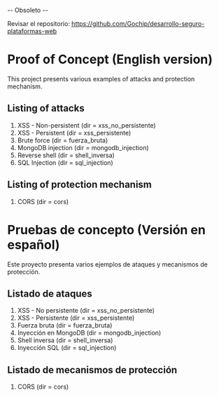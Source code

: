  -- Obsoleto --
 
 Revisar el repositorio: https://github.com/Gochip/desarrollo-seguro-plataformas-web

Proof of Concept (English version)
=====================================

This project presents various examples of attacks and protection mechanism.

Listing of attacks
-------------------
1. XSS - Non-persistent (dir = xss_no_persistente)
2. XSS - Persistent (dir = xss_persistente)
3. Brute force (dir = fuerza_bruta)
4. MongoDB injection (dir = mongodb_injection)
5. Reverse shell (dir = shell_inversa)
6. SQL Injection (dir = sql_injection)

Listing of protection mechanism
-------------------
1. CORS (dir = cors)



Pruebas de concepto (Versión en español)
=====================================

Este proyecto presenta varios ejemplos de ataques y mecanismos de protección.

Listado de ataques
-------------------
1. XSS - No persistente (dir = xss_no_persistente)
2. XSS - Persistente (dir = xss_persistente)
3. Fuerza bruta (dir = fuerza_bruta)
4. Inyección en MongoDB (dir = mongodb_injection)
5. Shell inversa (dir = shell_inversa)
6. Inyección SQL (dir = sql_injection)

Listado de mecanismos de protección
-------------------
1. CORS (dir = cors)

